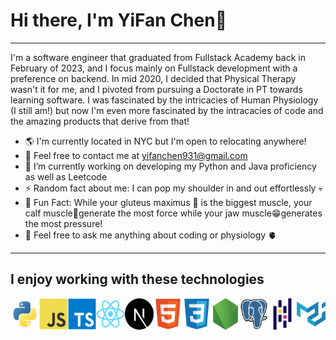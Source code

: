 <h1>Hi there, I'm YiFan Chen👋 </h1>

---
I'm a software engineer that graduated from Fullstack Academy back in February of 2023, and I focus mainly on Fullstack development with a preference on backend. In mid 2020, I decided that Physical Therapy wasn't it for me, and I pivoted from pursuing a Doctorate in PT towards learning software. I was fascinated by the intricacies of Human Physiology (I still am!) but now I'm even more fascinated by the intracacies of code and the amazing products that derive from that!

- 🌎 I'm currently located in NYC but I'm open to relocating anywhere!
- 📧 Feel free to contact me at <a target="_blank">yifanchen931@gmail.com</a>
- 🌱 I’m currently working on developing my Python and Java proficiency as well as Leetcode
- ⚡ Random fact about me: I can pop my shoulder in and out effortlessly 💀
- 🧠 Fun Fact: While your gluteus maximus 🍑 is the biggest muscle, your calf muscle🦵generate the most force while your jaw muscle😁generates the most pressure!
- 💬 Feel free to ask me anything about coding or physiology 🫀

---
<h2>I enjoy working with these technologies</h2>
<div style="display: flex;">
  <a href="https://python.org" target="_blank" rel="noreferrer"><img src="https://github.com/devicons/devicon/blob/master/icons/python/python-original.svg" width="50" height="50"></a>
  <a href="https://developer.mozilla.org/en-US/docs/Web/JavaScript" target="_blank" rel="noreferrer"><img src="https://github.com/devicons/devicon/blob/master/icons/javascript/javascript-original.svg" width="50" height="50"></a>
  <a href="https://typescriptlang.org" target="_blank" rel="noreferrer"><img src="https://github.com/devicons/devicon/blob/master/icons/typescript/typescript-original.svg" width="50" height="50"></a>
  <a href="https://react.dev" target="_blank" rel="noreferrer"><img src="https://github.com/devicons/devicon/blob/master/icons/react/react-original.svg" width="50" height="50"></a>
  <a href="https://nextjs.org" target="_blank" rel="noreferrer"><img src="https://github.com/devicons/devicon/blob/master/icons/nextjs/nextjs-original.svg" width="50" height="50"></a>
  <a href="https://developer.mozilla.org/en-US/docs/Glossary/HTML5" target="_blank" rel="noreferrer"><img src="https://github.com/devicons/devicon/blob/master/icons/html5/html5-original.svg" width="50" height="50"></a>
  <a href="https://developer.mozilla.org/en-US/docs/docs/Learn/CSS" target="_blank" rel="noreferrer"><img src="https://github.com/devicons/devicon/blob/master/icons/css3/css3-original.svg" width="50" height="50"></a>
  <a href="https://nodejs.org" target="_blank" rel="noreferrer"><img src="https://github.com/devicons/devicon/blob/master/icons/nodejs/nodejs-original.svg" width="50" height="50"></a>
  <a href="https://postgresql.org" target="_blank" rel="noreferrer"><img src="https://github.com/devicons/devicon/blob/master/icons/postgresql/postgresql-original.svg" width="50" height="50"></a>
  <a href="https://pandas.pydata.org" target="_blank" rel="noreferrer"><img src="https://github.com/devicons/devicon/blob/master/icons/pandas/pandas-original.svg" width="50" height="50"></a>
  <a href="https://mui.com" target="_blank" rel="noreferrer"><img src="https://github.com/devicons/devicon/blob/master/icons/materialui/materialui-original.svg" width="50" height="50"></a>
</div>
  



<!--
**ychen289/ychen289** is a ✨ _special_ ✨ repository because its `README.md` (this file) appears on your GitHub profile.

Here are some ideas to get you started:

- 🔭 I’m currently working on ...
- 🌱 I’m currently learning ...
- 👯 I’m looking to collaborate on ...
- 🤔 I’m looking for help with ...
- 💬 Ask me about ...
- 📫 How to reach me: ...
- 😄 Pronouns: ...
- ⚡ Fun fact: ...
-->

